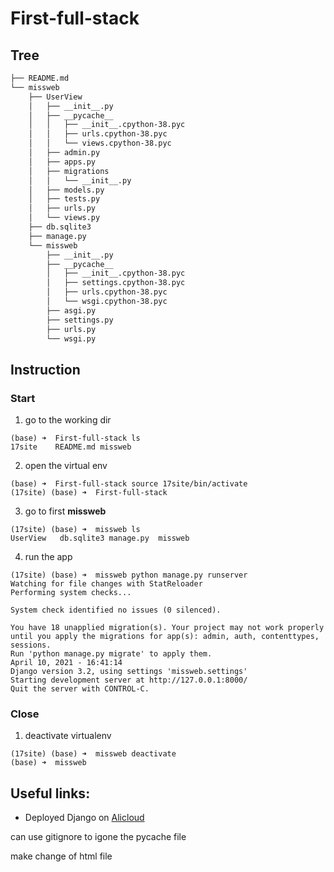 # First-full-stack

## Tree

```bash 
├── README.md
└── missweb
    ├── UserView
    │   ├── __init__.py
    │   ├── __pycache__
    │   │   ├── __init__.cpython-38.pyc
    │   │   ├── urls.cpython-38.pyc
    │   │   └── views.cpython-38.pyc
    │   ├── admin.py
    │   ├── apps.py
    │   ├── migrations
    │   │   └── __init__.py
    │   ├── models.py
    │   ├── tests.py
    │   ├── urls.py
    │   └── views.py
    ├── db.sqlite3
    ├── manage.py
    └── missweb
        ├── __init__.py
        ├── __pycache__
        │   ├── __init__.cpython-38.pyc
        │   ├── settings.cpython-38.pyc
        │   ├── urls.cpython-38.pyc
        │   └── wsgi.cpython-38.pyc
        ├── asgi.py
        ├── settings.py
        ├── urls.py
        └── wsgi.py
```

## Instruction 
### Start

1. go to the working dir
```
(base) ➜  First-full-stack ls
17site    README.md missweb
```
2. open the virtual env 
```
(base) ➜  First-full-stack source 17site/bin/activate
(17site) (base) ➜  First-full-stack 
```
3. go to first **missweb**
```
(17site) (base) ➜  missweb ls
UserView   db.sqlite3 manage.py  missweb
```
4. run the app 
```
(17site) (base) ➜  missweb python manage.py runserver
Watching for file changes with StatReloader
Performing system checks...

System check identified no issues (0 silenced).

You have 18 unapplied migration(s). Your project may not work properly until you apply the migrations for app(s): admin, auth, contenttypes, sessions.
Run 'python manage.py migrate' to apply them.
April 10, 2021 - 16:41:14
Django version 3.2, using settings 'missweb.settings'
Starting development server at http://127.0.0.1:8000/
Quit the server with CONTROL-C.
```

### Close

1. deactivate virtualenv 
```
(17site) (base) ➜  missweb deactivate
(base) ➜  missweb 
```

## Useful links:

- Deployed Django on [Alicloud](https://www.alibabacloud.com/blog/deploy-django-application-on-alibaba-cloud_595833)

can use gitignore to igone the pycache file

make change of html file
